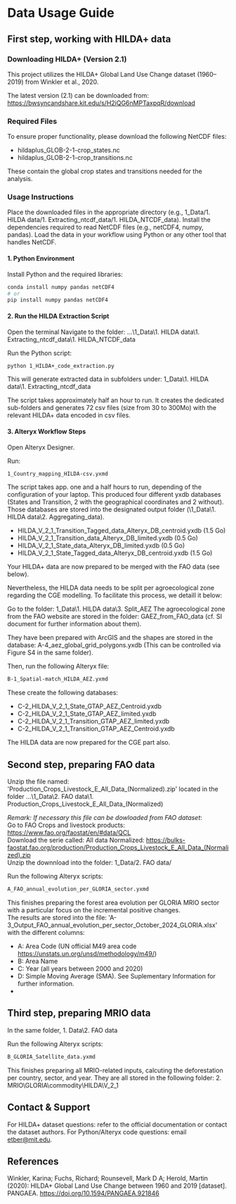 # Data Usage Guide

## First step, working with HILDA+ data

### Downloading HILDA+ (Version 2.1)
This project utilizes the HILDA+ Global Land Use Change dataset (1960–2019) from Winkler et al., 2020.

The latest version (2.1) can be downloaded from:
https://bwsyncandshare.kit.edu/s/H2iQG6nMPTaxpqR/download

### Required Files
To ensure proper functionality, please download the following NetCDF files:

- hildaplus_GLOB-2-1-crop_states.nc
- hildaplus_GLOB-2-1-crop_transitions.nc

These contain the global crop states and transitions needed for the analysis.

### Usage Instructions
Place the downloaded files in the appropriate directory (e.g., 1_Data/1. HILDA data/1. Extracting_ntcdf_data/1. HILDA_NTCDF_data).
Install the dependencies required to read NetCDF files (e.g., netCDF4, numpy, pandas).
Load the data in your workflow using Python or any other tool that handles NetCDF.

#### 1. Python Environment
Install Python and the required libraries:
```bash
conda install numpy pandas netCDF4
# or
pip install numpy pandas netCDF4
```

#### 2. Run the HILDA Extraction Script
Open the terminal
Navigate to the folder:
...\1_Data\1. HILDA data\1. Extracting_ntcdf_data\1. HILDA_NTCDF_data

Run the Python script:
```bash
python 1_HILDA+_code_extraction.py
```
This will generate extracted data in subfolders under:
1_Data\1. HILDA data\1. Extracting_ntcdf_data

The script takes approximately half an hour to run.
It creates the dedicated sub-folders and generates 72 csv files (size from 30 to 300Mo) with the relevant HILDA+ data encoded in csv files.

#### 3. Alteryx Workflow Steps
Open Alteryx Designer.

Run:
```bash
1_Country_mapping_HILDA-csv.yxmd
```
The script takes app. one and a half hours to run, depending of the configuration of your laptop.
This produced four different yxdb databases (States and Transition, 2 with the geographical coordinates and 2 without). 
Those databases are stored into the designated output folder (\1_Data\1. HILDA data\2. Aggregating_data).
- HILDA_V_2_1_Transition_Tagged_data_Alteryx_DB_centroid.yxdb (1.5 Go)
- HILDA_V_2_1_Transition_data_Alteryx_DB_limited.yxdb  (0.5 Go)
- HILDA_V_2_1_State_data_Alteryx_DB_limited.yxdb (0.5 Go)
- HILDA_V_2_1_State_Tagged_data_Alteryx_DB_centroid.yxdb (1.5 Go)

Your HILDA+ data are now prepared to be merged with the FAO data (see below). 

Nevertheless, the HILDA data needs to be split per agroecological zone regarding the CGE modelling. 
To facilitate this process, we detaill it below:

Go to the folder: 
1_Data\1. HILDA data\3. Split_AEZ
The agroecological zone from the FAO website are stored in the folder: GAEZ_from_FAO_data  (cf. SI document for further information about them). 

They have been prepared with ArcGIS and the shapes are stored in the database: A-4_aez_global_grid_polygons.yxdb
(This can be controlled via Figure S4 in the same folder).

Then, run the following Alteryx file:
```bash
B-1_Spatial-match_HILDA_AEZ.yxmd
```

These create the following databases:
- C-2_HILDA_V_2_1_State_GTAP_AEZ_Centroid.yxdb
- C-2_HILDA_V_2_1_State_GTAP_AEZ_limited.yxdb
- C-2_HILDA_V_2_1_Transition_GTAP_AEZ_limited.yxdb
- C-2_HILDA_V_2_1_Transition_GTAP_AEZ_Centroid.yxdb

The HILDA data are now prepared for the CGE part also.

## Second step, preparing FAO data

Unzip the file named: 'Production_Crops_Livestock_E_All_Data_(Normalized).zip' located in the folder ...\1_Data\2. FAO data\1. Production_Crops_Livestock_E_All_Data_(Normalized)

*Remark: If necessary this file can be dowloaded from FAO dataset*:  
Go to FAO Crops and livestock products: https://www.fao.org/faostat/en/#data/QCL  
Download the serie called: All data Normalized: https://bulks-faostat.fao.org/production/Production_Crops_Livestock_E_All_Data_(Normalized).zip  
Unzip the downnload into the folder: 1_Data/2. FAO data/

Run the following Alteryx scripts:
```bash
A_FAO_annual_evolution_per_GLORIA_sector.yxmd
```
This finishes preparing the forest area evolution per GLORIA MRIO sector with a particular focus on the incremental positive changes.  
The results are stored into the file: 'A-3_Output_FAO_annual_evolution_per_sector_October_2024_GLORIA.xlsx' with the different columns: 
- A: Area Code (UN official M49 area code https://unstats.un.org/unsd/methodology/m49/)
- B: Area Name
- C: Year (all years between 2000 and 2020)
- D: Simple Moving Average (SMA). See Suplementary Information for further information.
- 


## Third step, preparing MRIO data
In the same folder, 1. Data\2. FAO data

Run the following Alteryx scripts:
```bash
B_GLORIA_Satellite_data.yxmd

```
This finishes preparing all MRIO-related inputs, calcuting the deforestation per country, sector, and year.
They are all stored in the following folder: 
2. MRIO\GLORIA\commodity\HILDA\V_2_1

## Contact & Support
For HILDA+ dataset questions: refer to the official documentation or contact the dataset authors.
For Python/Alteryx code questions: email etber@mit.edu.

## References
Winkler, Karina; Fuchs, Richard; Rounsevell, Mark D A; Herold, Martin (2020): HILDA+ Global Land Use Change between 1960 and 2019 [dataset].
PANGAEA. https://doi.org/10.1594/PANGAEA.921846
